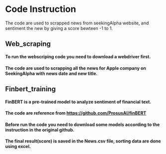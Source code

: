 
# Code Instruction
The code are used to scrapped news from seekingAlpha website, and sentiment the new by giving a score bewteen -1 to 1. 

## Web_scraping
#### To run the webscriping code you need to download a webdriver first. 
#### The code are used to scrapping all the news for Apple company on SeekingAlpha with news date and new title.

## Finbert_training
#### FinBERT is a pre-trained model to analyze sentiment of financial text. 
#### The code are reference from https://github.com/ProsusAI/finBERT
#### Before run the code you need to download some models according to the instruction in the original github. 
#### The final result(score) is saved in the News.csv file, sorting data are done using excel. 
